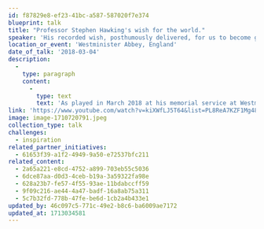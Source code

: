 ```yaml
---
id: f87829e8-ef23-41bc-a587-587020f7e374
blueprint: talk
title: "Professor Stephen Hawking's wish for the world."
speaker: 'His recorded wish, posthumously delivered, for us to become global citizens.'
location_or_event: 'Westminister Abbey, England'
date_of_talk: '2018-03-04'
description:
  -
    type: paragraph
    content:
      -
        type: text
        text: 'As played in March 2018 at his memorial service at Westminster Abbey, in the garden, and simultaneously transmitted into space, this is Professor Stephen Hawking‘s recorded wish for each of us to become global citizens.'
link: 'https://www.youtube.com/watch?v=kiXWfLJ5T64&list=PL8ReA7KZF1Mg48CKRoh-UpHoIC0IdyzGa'
image: image-1710720791.jpeg
collection_type: talk
challenges:
  - inspiration
related_partner_initiatives:
  - 61653f39-a1f2-4949-9a50-e72537bfc211
related_content:
  - 2a65a221-e8cd-4752-a899-703eb55c5036
  - 6dce87aa-d0d3-4ceb-b19a-3a59322fa98e
  - 628a23b7-fe57-4f55-93ae-11bdabccff59
  - 9f09c216-ae44-4a47-badf-16a8ab75a311
  - 5c7b32fd-778b-47fe-be6d-1cb2a4b433e1
updated_by: 46c097c5-771c-49e2-b8c6-ba6009ae7172
updated_at: 1713034581
---
```

